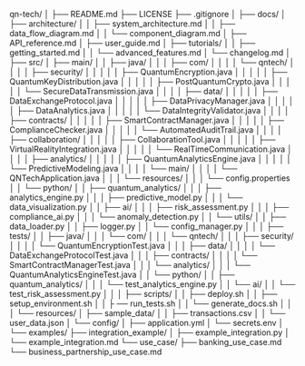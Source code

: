 qn-tech/
│
├── README.md
├── LICENSE
├── .gitignore
│
├── docs/
│   ├── architecture/
│   │   ├── system_architecture.md
│   │   ├── data_flow_diagram.md
│   │   └── component_diagram.md
│   ├── API_reference.md
│   ├── user_guide.md
│   ├── tutorials/
│   │   ├── getting_started.md
│   │   └── advanced_features.md
│   └── changelog.md
│
├── src/
│   ├── main/
│   │   ├── java/
│   │   │   ├── com/
│   │   │   │   └── qntech/
│   │   │   │       ├── security/
│   │   │   │       │   ├── QuantumEncryption.java
│   │   │   │       │   ├── QuantumKeyDistribution.java
│   │   │   │       │   ├── PostQuantumCrypto.java
│   │   │   │       │   └── SecureDataTransmission.java
│   │   │   │       ├── data/
│   │   │   │       │   ├── DataExchangeProtocol.java
│   │   │   │       │   ├── DataPrivacyManager.java
│   │   │   │       │   ├── DataAnalytics.java
│   │   │   │       │   └── DataIntegrityValidator.java
│   │   │   │       ├── contracts/
│   │   │   │       │   ├── SmartContractManager.java
│   │   │   │       │   ├── ComplianceChecker.java
│   │   │   │       │   └── AutomatedAuditTrail.java
│   │   │   │       ├── collaboration/
│   │   │   │       │   ├── CollaborationTool.java
│   │   │   │       │   ├── VirtualRealityIntegration.java
│   │   │   │       │   └── RealTimeCommunication.java
│   │   │   │       ├── analytics/
│   │   │   │       │   ├── QuantumAnalyticsEngine.java
│   │   │   │       │   └── PredictiveModeling.java
│   │   │   │       └── main/
│   │   │   │           └── QNTechApplication.java
│   │   │   └── resources/
│   │   │       └── config.properties
│   │   └── python/
│   │       ├── quantum_analytics/
│   │       │   ├── analytics_engine.py
│   │       │   ├── predictive_model.py
│   │       │   └── data_visualization.py
│   │       ├── ai/
│   │       │   ├── risk_assessment.py
│   │       │   ├── compliance_ai.py
│   │       │   └── anomaly_detection.py
│   │       └── utils/
│   │           ├── data_loader.py
│   │           ├── logger.py
│   │           └── config_manager.py
│   │
│   ├── tests/
│   │   ├── java/
│   │   │   └── com/
│   │   │       └── qntech/
│   │   │           ├── security/
│   │   │           │   └── QuantumEncryptionTest.java
│   │   │           ├── data/
│   │   │           │   └── DataExchangeProtocolTest.java
│   │   │           ├── contracts/
│   │   │           │   └── SmartContractManagerTest.java
│   │   │           └── analytics/
│   │   │               └── QuantumAnalyticsEngineTest.java
│   │   └── python/
│   │       ├── quantum_analytics/
│   │       │   └── test_analytics_engine.py
│   │       └── ai/
│   │           └── test_risk_assessment.py
│   │
│   ├── scripts/
│   │   ├── deploy.sh
│   │   ├── setup_environment.sh
│   │   ├ ── run_tests.sh
│   │   └── generate_docs.sh
│   │
│   └── resources/
│       ├── sample_data/
│       │   ├── transactions.csv
│       │   └── user_data.json
│       └── config/
│           ├── application.yml
│           └── secrets.env
│
└── examples/
    ├── integration_example/
    │   ├── example_integration.py
    │   └── example_integration.md
    └── use_case/
        ├── banking_use_case.md
        └── business_partnership_use_case.md
